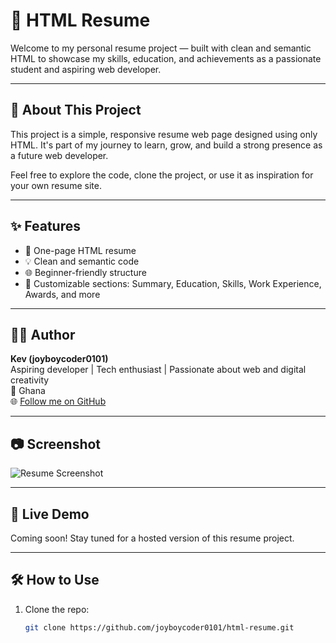 # 💼 HTML Resume

Welcome to my personal resume project — built with clean and semantic HTML to showcase my skills, education, and achievements as a passionate student and aspiring web developer.

---

## 🚀 About This Project

This project is a simple, responsive resume web page designed using only HTML. It's part of my journey to learn, grow, and build a strong presence as a future web developer.

Feel free to explore the code, clone the project, or use it as inspiration for your own resume site.

---

## ✨ Features

- 📄 One-page HTML resume  
- 💡 Clean and semantic code  
- 🌐 Beginner-friendly structure  
- 🎯 Customizable sections: Summary, Education, Skills, Work Experience, Awards, and more

---

## 👨‍💻 Author

**Kev (joyboycoder0101)**  
Aspiring developer | Tech enthusiast | Passionate about web and digital creativity  
📍 Ghana  
🌐 [Follow me on GitHub](https://github.com/joyboycoder0101)

---

## 📷 Screenshot

![Resume Screenshot](https://via.placeholder.com/800x400.png?text=HTML+Resume+Preview)


---

## 📎 Live Demo

Coming soon! Stay tuned for a hosted version of this resume project.

---

## 🛠️ How to Use

1. Clone the repo:
   ```bash
   git clone https://github.com/joyboycoder0101/html-resume.git

